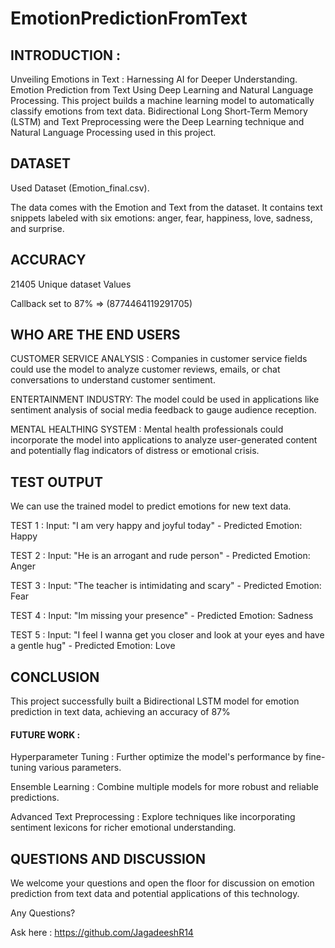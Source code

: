 # EmotionPredictionFromText
## INTRODUCTION :
Unveiling Emotions in Text : Harnessing AI for Deeper Understanding.
Emotion Prediction from Text Using Deep Learning and Natural Language Processing.
This project builds a machine learning model to automatically classify emotions from text data.
Bidirectional Long Short-Term Memory (LSTM) and Text Preprocessing were the Deep Learning technique and Natural Language Processing used in this project.

## DATASET
Used Dataset (Emotion_final.csv).

The data comes with the Emotion and Text from the dataset.
It contains text snippets labeled with six emotions: anger, fear, happiness, love, sadness, and surprise.

## ACCURACY
21405 Unique dataset Values

Callback set to 87% => (8774464119291705)

## WHO ARE THE END USERS
CUSTOMER SERVICE ANALYSIS : Companies in customer service fields could use the model to analyze customer reviews, emails, or chat conversations to understand customer sentiment.

ENTERTAINMENT INDUSTRY: The model could be used in applications like sentiment analysis of social media feedback to gauge audience reception.

MENTAL HEALTHING SYSTEM : Mental health professionals could incorporate the model into applications to analyze user-generated content and potentially flag indicators of distress or emotional crisis.

## TEST OUTPUT
We can use the trained model to predict emotions for new text data.

TEST 1 : Input: "I am very happy and joyful today" - Predicted Emotion: Happy 

TEST 2 : Input: "He is an arrogant and rude person" - Predicted Emotion: Anger

TEST 3 : Input: "The teacher is intimidating and scary" - Predicted Emotion: Fear

TEST 4 : Input: "Im missing your presence" - Predicted Emotion: Sadness

TEST 5 : Input: "I feel I wanna get you closer and look at your eyes and have a gentle hug" - Predicted Emotion: Love

## CONCLUSION
This project successfully built a Bidirectional LSTM model for emotion prediction in text data, achieving an accuracy of 87%

#### FUTURE WORK :

Hyperparameter Tuning : Further optimize the model's performance by fine-tuning various parameters.

Ensemble Learning : Combine multiple models for more robust and reliable predictions.

Advanced Text Preprocessing : Explore techniques like incorporating sentiment lexicons for richer emotional understanding.

## QUESTIONS AND DISCUSSION
We welcome your questions and open the floor for discussion on emotion prediction from text data and potential applications of this technology.

Any Questions?

Ask here : https://github.com/JagadeeshR14
